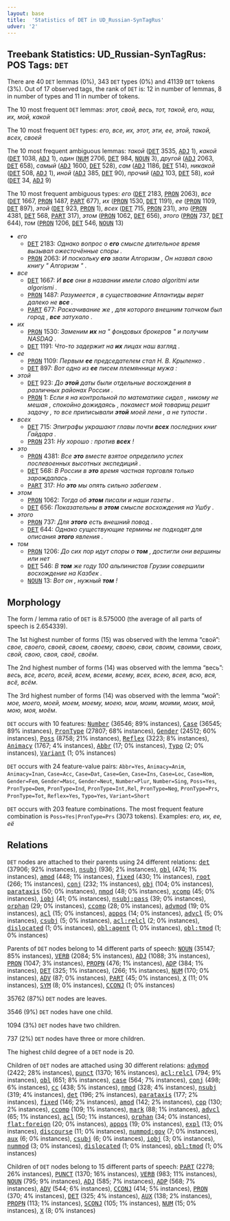 ```yaml
---
layout: base
title:  'Statistics of DET in UD_Russian-SynTagRus'
udver: '2'
---
```


## Treebank Statistics: UD_Russian-SynTagRus: POS Tags: `DET`

There are 40 `DET` lemmas (0%), 343 `DET` types (0%) and 41139 `DET` tokens (3%).
Out of 17 observed tags, the rank of `DET` is: 12 in number of lemmas, 8 in number of types and 11 in number of tokens.

The 10 most frequent `DET` lemmas: <em>этот, свой, весь, тот, такой, его, наш, их, мой, какой</em>

The 10 most frequent `DET` types:  <em>его, все, их, этот, эти, ее, этой, такой, всех, своей</em>

The 10 most frequent ambiguous lemmas: <em>такой</em> (<tt><a href="ru_syntagrus-pos-DET.html">DET</a></tt> 3535, <tt><a href="ru_syntagrus-pos-ADJ.html">ADJ</a></tt> 1), <em>какой</em> (<tt><a href="ru_syntagrus-pos-DET.html">DET</a></tt> 1038, <tt><a href="ru_syntagrus-pos-ADJ.html">ADJ</a></tt> 1), <em>один</em> (<tt><a href="ru_syntagrus-pos-NUM.html">NUM</a></tt> 2706, <tt><a href="ru_syntagrus-pos-DET.html">DET</a></tt> 984, <tt><a href="ru_syntagrus-pos-NOUN.html">NOUN</a></tt> 3), <em>другой</em> (<tt><a href="ru_syntagrus-pos-ADJ.html">ADJ</a></tt> 2063, <tt><a href="ru_syntagrus-pos-DET.html">DET</a></tt> 658), <em>самый</em> (<tt><a href="ru_syntagrus-pos-ADJ.html">ADJ</a></tt> 1600, <tt><a href="ru_syntagrus-pos-DET.html">DET</a></tt> 528), <em>сам</em> (<tt><a href="ru_syntagrus-pos-ADJ.html">ADJ</a></tt> 1186, <tt><a href="ru_syntagrus-pos-DET.html">DET</a></tt> 514), <em>никакой</em> (<tt><a href="ru_syntagrus-pos-DET.html">DET</a></tt> 508, <tt><a href="ru_syntagrus-pos-ADJ.html">ADJ</a></tt> 1), <em>иной</em> (<tt><a href="ru_syntagrus-pos-ADJ.html">ADJ</a></tt> 385, <tt><a href="ru_syntagrus-pos-DET.html">DET</a></tt> 90), <em>прочий</em> (<tt><a href="ru_syntagrus-pos-ADJ.html">ADJ</a></tt> 103, <tt><a href="ru_syntagrus-pos-DET.html">DET</a></tt> 58), <em>кой</em> (<tt><a href="ru_syntagrus-pos-DET.html">DET</a></tt> 34, <tt><a href="ru_syntagrus-pos-ADJ.html">ADJ</a></tt> 9)

The 10 most frequent ambiguous types:  <em>его</em> (<tt><a href="ru_syntagrus-pos-DET.html">DET</a></tt> 2183, <tt><a href="ru_syntagrus-pos-PRON.html">PRON</a></tt> 2063), <em>все</em> (<tt><a href="ru_syntagrus-pos-DET.html">DET</a></tt> 1667, <tt><a href="ru_syntagrus-pos-PRON.html">PRON</a></tt> 1487, <tt><a href="ru_syntagrus-pos-PART.html">PART</a></tt> 677), <em>их</em> (<tt><a href="ru_syntagrus-pos-PRON.html">PRON</a></tt> 1530, <tt><a href="ru_syntagrus-pos-DET.html">DET</a></tt> 1191), <em>ее</em> (<tt><a href="ru_syntagrus-pos-PRON.html">PRON</a></tt> 1109, <tt><a href="ru_syntagrus-pos-DET.html">DET</a></tt> 897), <em>этой</em> (<tt><a href="ru_syntagrus-pos-DET.html">DET</a></tt> 923, <tt><a href="ru_syntagrus-pos-PRON.html">PRON</a></tt> 1), <em>всех</em> (<tt><a href="ru_syntagrus-pos-DET.html">DET</a></tt> 715, <tt><a href="ru_syntagrus-pos-PRON.html">PRON</a></tt> 231), <em>это</em> (<tt><a href="ru_syntagrus-pos-PRON.html">PRON</a></tt> 4381, <tt><a href="ru_syntagrus-pos-DET.html">DET</a></tt> 568, <tt><a href="ru_syntagrus-pos-PART.html">PART</a></tt> 317), <em>этом</em> (<tt><a href="ru_syntagrus-pos-PRON.html">PRON</a></tt> 1062, <tt><a href="ru_syntagrus-pos-DET.html">DET</a></tt> 656), <em>этого</em> (<tt><a href="ru_syntagrus-pos-PRON.html">PRON</a></tt> 737, <tt><a href="ru_syntagrus-pos-DET.html">DET</a></tt> 644), <em>том</em> (<tt><a href="ru_syntagrus-pos-PRON.html">PRON</a></tt> 1206, <tt><a href="ru_syntagrus-pos-DET.html">DET</a></tt> 546, <tt><a href="ru_syntagrus-pos-NOUN.html">NOUN</a></tt> 13)


* <em>его</em>
  * <tt><a href="ru_syntagrus-pos-DET.html">DET</a></tt> 2183: <em>Однако вопрос о <b>его</b> смысле длительное время вызывал ожесточённые споры .</em>
  * <tt><a href="ru_syntagrus-pos-PRON.html">PRON</a></tt> 2063: <em>И поскольку <b>его</b> звали Алгоризм , Он назвал свою книгу " Алгоризм " .</em>
* <em>все</em>
  * <tt><a href="ru_syntagrus-pos-DET.html">DET</a></tt> 1667: <em>И <b>все</b> они в названии имели слово algoritmi или algorismi .</em>
  * <tt><a href="ru_syntagrus-pos-PRON.html">PRON</a></tt> 1487: <em>Разумеется , в существование Атлантиды верят далеко не <b>все</b> .</em>
  * <tt><a href="ru_syntagrus-pos-PART.html">PART</a></tt> 677: <em>Раскачивание же , для которого внешним толчком был город , <b>все</b> затухало .</em>
* <em>их</em>
  * <tt><a href="ru_syntagrus-pos-PRON.html">PRON</a></tt> 1530: <em>Заменим <b>их</b> на " фондовых брокеров " и получим NASDAQ .</em>
  * <tt><a href="ru_syntagrus-pos-DET.html">DET</a></tt> 1191: <em>Что-то задержит на <b>их</b> лицах наш взгляд .</em>
* <em>ее</em>
  * <tt><a href="ru_syntagrus-pos-PRON.html">PRON</a></tt> 1109: <em>Первым <b>ее</b> председателем стал Н. В. Крыленко .</em>
  * <tt><a href="ru_syntagrus-pos-DET.html">DET</a></tt> 897: <em>Вот одно из <b>ее</b> писем племяннице мужа :</em>
* <em>этой</em>
  * <tt><a href="ru_syntagrus-pos-DET.html">DET</a></tt> 923: <em>До <b>этой</b> даты были отдельные восхождения в различных районах России .</em>
  * <tt><a href="ru_syntagrus-pos-PRON.html">PRON</a></tt> 1: <em>Если я на контрольной по математике сидел , никому не мешая , спокойно дожидаясь , покамест мой товарищ решит задачу , то все приписывали <b>этой</b> моей лени , а не тупости .</em>
* <em>всех</em>
  * <tt><a href="ru_syntagrus-pos-DET.html">DET</a></tt> 715: <em>Эпиграфы украшают главы почти <b>всех</b> последних книг Гайдара .</em>
  * <tt><a href="ru_syntagrus-pos-PRON.html">PRON</a></tt> 231: <em>Ну хорошо : против <b>всех</b> !</em>
* <em>это</em>
  * <tt><a href="ru_syntagrus-pos-PRON.html">PRON</a></tt> 4381: <em>Все <b>это</b> вместе взятое определило успех послевоенных высотных экспедиций .</em>
  * <tt><a href="ru_syntagrus-pos-DET.html">DET</a></tt> 568: <em>В России в <b>это</b> время частная торговля только зарождалась .</em>
  * <tt><a href="ru_syntagrus-pos-PART.html">PART</a></tt> 317: <em>Но <b>это</b> мы опять сильно забегаем .</em>
* <em>этом</em>
  * <tt><a href="ru_syntagrus-pos-PRON.html">PRON</a></tt> 1062: <em>Тогда об <b>этом</b> писали и наши газеты .</em>
  * <tt><a href="ru_syntagrus-pos-DET.html">DET</a></tt> 656: <em>Показательны в <b>этом</b> смысле восхождения на Ушбу .</em>
* <em>этого</em>
  * <tt><a href="ru_syntagrus-pos-PRON.html">PRON</a></tt> 737: <em>Для <b>этого</b> есть внешний повод .</em>
  * <tt><a href="ru_syntagrus-pos-DET.html">DET</a></tt> 644: <em>Однако существующие термины не подходят для описания <b>этого</b> явления .</em>
* <em>том</em>
  * <tt><a href="ru_syntagrus-pos-PRON.html">PRON</a></tt> 1206: <em>До сих пор идут споры о <b>том</b> , достигли они вершины или нет</em>
  * <tt><a href="ru_syntagrus-pos-DET.html">DET</a></tt> 546: <em>В <b>том</b> же году 100 альпинистов Грузии совершили восхождение на Казбек .</em>
  * <tt><a href="ru_syntagrus-pos-NOUN.html">NOUN</a></tt> 13: <em>Вот он , нужный <b>том</b> !</em>

## Morphology

The form / lemma ratio of `DET` is 8.575000 (the average of all parts of speech is 2.654339).

The 1st highest number of forms (15) was observed with the lemma “свой”: <em>свое, своего, своей, своем, своему, своею, свои, своим, своими, своих, свой, свою, своя, своё, своём</em>.

The 2nd highest number of forms (14) was observed with the lemma “весь”: <em>весь, все, всего, всей, всем, всеми, всему, всех, всею, всея, всю, вся, всё, всём</em>.

The 3rd highest number of forms (14) was observed with the lemma “мой”: <em>мое, моего, моей, моем, моему, моею, мои, моим, моими, моих, мой, мою, моя, моём</em>.

`DET` occurs with 10 features: <tt><a href="ru_syntagrus-feat-Number.html">Number</a></tt> (36546; 89% instances), <tt><a href="ru_syntagrus-feat-Case.html">Case</a></tt> (36545; 89% instances), <tt><a href="ru_syntagrus-feat-PronType.html">PronType</a></tt> (27807; 68% instances), <tt><a href="ru_syntagrus-feat-Gender.html">Gender</a></tt> (24512; 60% instances), <tt><a href="ru_syntagrus-feat-Poss.html">Poss</a></tt> (8758; 21% instances), <tt><a href="ru_syntagrus-feat-Reflex.html">Reflex</a></tt> (3223; 8% instances), <tt><a href="ru_syntagrus-feat-Animacy.html">Animacy</a></tt> (1767; 4% instances), <tt><a href="ru_syntagrus-feat-Abbr.html">Abbr</a></tt> (17; 0% instances), <tt><a href="ru_syntagrus-feat-Typo.html">Typo</a></tt> (2; 0% instances), <tt><a href="ru_syntagrus-feat-Variant.html">Variant</a></tt> (1; 0% instances)

`DET` occurs with 24 feature-value pairs: `Abbr=Yes`, `Animacy=Anim`, `Animacy=Inan`, `Case=Acc`, `Case=Dat`, `Case=Gen`, `Case=Ins`, `Case=Loc`, `Case=Nom`, `Gender=Fem`, `Gender=Masc`, `Gender=Neut`, `Number=Plur`, `Number=Sing`, `Poss=Yes`, `PronType=Dem`, `PronType=Ind`, `PronType=Int,Rel`, `PronType=Neg`, `PronType=Prs`, `PronType=Tot`, `Reflex=Yes`, `Typo=Yes`, `Variant=Short`

`DET` occurs with 203 feature combinations.
The most frequent feature combination is `Poss=Yes|PronType=Prs` (3073 tokens).
Examples: <em>его, их, ее, её</em>


## Relations

`DET` nodes are attached to their parents using 24 different relations: <tt><a href="ru_syntagrus-dep-det.html">det</a></tt> (37906; 92% instances), <tt><a href="ru_syntagrus-dep-nsubj.html">nsubj</a></tt> (936; 2% instances), <tt><a href="ru_syntagrus-dep-obl.html">obl</a></tt> (474; 1% instances), <tt><a href="ru_syntagrus-dep-amod.html">amod</a></tt> (448; 1% instances), <tt><a href="ru_syntagrus-dep-fixed.html">fixed</a></tt> (430; 1% instances), <tt><a href="ru_syntagrus-dep-root.html">root</a></tt> (266; 1% instances), <tt><a href="ru_syntagrus-dep-conj.html">conj</a></tt> (232; 1% instances), <tt><a href="ru_syntagrus-dep-obj.html">obj</a></tt> (104; 0% instances), <tt><a href="ru_syntagrus-dep-parataxis.html">parataxis</a></tt> (50; 0% instances), <tt><a href="ru_syntagrus-dep-nmod.html">nmod</a></tt> (48; 0% instances), <tt><a href="ru_syntagrus-dep-xcomp.html">xcomp</a></tt> (45; 0% instances), <tt><a href="ru_syntagrus-dep-iobj.html">iobj</a></tt> (41; 0% instances), <tt><a href="ru_syntagrus-dep-nsubj-pass.html">nsubj:pass</a></tt> (39; 0% instances), <tt><a href="ru_syntagrus-dep-orphan.html">orphan</a></tt> (29; 0% instances), <tt><a href="ru_syntagrus-dep-ccomp.html">ccomp</a></tt> (28; 0% instances), <tt><a href="ru_syntagrus-dep-advmod.html">advmod</a></tt> (19; 0% instances), <tt><a href="ru_syntagrus-dep-acl.html">acl</a></tt> (15; 0% instances), <tt><a href="ru_syntagrus-dep-appos.html">appos</a></tt> (14; 0% instances), <tt><a href="ru_syntagrus-dep-advcl.html">advcl</a></tt> (5; 0% instances), <tt><a href="ru_syntagrus-dep-csubj.html">csubj</a></tt> (5; 0% instances), <tt><a href="ru_syntagrus-dep-acl-relcl.html">acl:relcl</a></tt> (2; 0% instances), <tt><a href="ru_syntagrus-dep-dislocated.html">dislocated</a></tt> (1; 0% instances), <tt><a href="ru_syntagrus-dep-obl-agent.html">obl:agent</a></tt> (1; 0% instances), <tt><a href="ru_syntagrus-dep-obl-tmod.html">obl:tmod</a></tt> (1; 0% instances)

Parents of `DET` nodes belong to 14 different parts of speech: <tt><a href="ru_syntagrus-pos-NOUN.html">NOUN</a></tt> (35147; 85% instances), <tt><a href="ru_syntagrus-pos-VERB.html">VERB</a></tt> (2084; 5% instances), <tt><a href="ru_syntagrus-pos-ADJ.html">ADJ</a></tt> (1088; 3% instances), <tt><a href="ru_syntagrus-pos-PRON.html">PRON</a></tt> (1047; 3% instances), <tt><a href="ru_syntagrus-pos-PROPN.html">PROPN</a></tt> (476; 1% instances), <tt><a href="ru_syntagrus-pos-ADP.html">ADP</a></tt> (384; 1% instances), <tt><a href="ru_syntagrus-pos-DET.html">DET</a></tt> (325; 1% instances),  (266; 1% instances), <tt><a href="ru_syntagrus-pos-NUM.html">NUM</a></tt> (170; 0% instances), <tt><a href="ru_syntagrus-pos-ADV.html">ADV</a></tt> (87; 0% instances), <tt><a href="ru_syntagrus-pos-PART.html">PART</a></tt> (45; 0% instances), <tt><a href="ru_syntagrus-pos-X.html">X</a></tt> (11; 0% instances), <tt><a href="ru_syntagrus-pos-SYM.html">SYM</a></tt> (8; 0% instances), <tt><a href="ru_syntagrus-pos-CCONJ.html">CCONJ</a></tt> (1; 0% instances)

35762 (87%) `DET` nodes are leaves.

3546 (9%) `DET` nodes have one child.

1094 (3%) `DET` nodes have two children.

737 (2%) `DET` nodes have three or more children.

The highest child degree of a `DET` node is 20.

Children of `DET` nodes are attached using 30 different relations: <tt><a href="ru_syntagrus-dep-advmod.html">advmod</a></tt> (2422; 28% instances), <tt><a href="ru_syntagrus-dep-punct.html">punct</a></tt> (1370; 16% instances), <tt><a href="ru_syntagrus-dep-acl-relcl.html">acl:relcl</a></tt> (794; 9% instances), <tt><a href="ru_syntagrus-dep-obl.html">obl</a></tt> (651; 8% instances), <tt><a href="ru_syntagrus-dep-case.html">case</a></tt> (564; 7% instances), <tt><a href="ru_syntagrus-dep-conj.html">conj</a></tt> (498; 6% instances), <tt><a href="ru_syntagrus-dep-cc.html">cc</a></tt> (438; 5% instances), <tt><a href="ru_syntagrus-dep-nmod.html">nmod</a></tt> (328; 4% instances), <tt><a href="ru_syntagrus-dep-nsubj.html">nsubj</a></tt> (319; 4% instances), <tt><a href="ru_syntagrus-dep-det.html">det</a></tt> (196; 2% instances), <tt><a href="ru_syntagrus-dep-parataxis.html">parataxis</a></tt> (177; 2% instances), <tt><a href="ru_syntagrus-dep-fixed.html">fixed</a></tt> (146; 2% instances), <tt><a href="ru_syntagrus-dep-amod.html">amod</a></tt> (142; 2% instances), <tt><a href="ru_syntagrus-dep-cop.html">cop</a></tt> (130; 2% instances), <tt><a href="ru_syntagrus-dep-ccomp.html">ccomp</a></tt> (109; 1% instances), <tt><a href="ru_syntagrus-dep-mark.html">mark</a></tt> (88; 1% instances), <tt><a href="ru_syntagrus-dep-advcl.html">advcl</a></tt> (65; 1% instances), <tt><a href="ru_syntagrus-dep-acl.html">acl</a></tt> (50; 1% instances), <tt><a href="ru_syntagrus-dep-orphan.html">orphan</a></tt> (34; 0% instances), <tt><a href="ru_syntagrus-dep-flat-foreign.html">flat:foreign</a></tt> (20; 0% instances), <tt><a href="ru_syntagrus-dep-appos.html">appos</a></tt> (19; 0% instances), <tt><a href="ru_syntagrus-dep-expl.html">expl</a></tt> (13; 0% instances), <tt><a href="ru_syntagrus-dep-discourse.html">discourse</a></tt> (11; 0% instances), <tt><a href="ru_syntagrus-dep-nummod-gov.html">nummod:gov</a></tt> (7; 0% instances), <tt><a href="ru_syntagrus-dep-aux.html">aux</a></tt> (6; 0% instances), <tt><a href="ru_syntagrus-dep-csubj.html">csubj</a></tt> (6; 0% instances), <tt><a href="ru_syntagrus-dep-iobj.html">iobj</a></tt> (3; 0% instances), <tt><a href="ru_syntagrus-dep-nummod.html">nummod</a></tt> (3; 0% instances), <tt><a href="ru_syntagrus-dep-dislocated.html">dislocated</a></tt> (1; 0% instances), <tt><a href="ru_syntagrus-dep-obl-tmod.html">obl:tmod</a></tt> (1; 0% instances)

Children of `DET` nodes belong to 15 different parts of speech: <tt><a href="ru_syntagrus-pos-PART.html">PART</a></tt> (2278; 26% instances), <tt><a href="ru_syntagrus-pos-PUNCT.html">PUNCT</a></tt> (1370; 16% instances), <tt><a href="ru_syntagrus-pos-VERB.html">VERB</a></tt> (983; 11% instances), <tt><a href="ru_syntagrus-pos-NOUN.html">NOUN</a></tt> (795; 9% instances), <tt><a href="ru_syntagrus-pos-ADJ.html">ADJ</a></tt> (585; 7% instances), <tt><a href="ru_syntagrus-pos-ADP.html">ADP</a></tt> (568; 7% instances), <tt><a href="ru_syntagrus-pos-ADV.html">ADV</a></tt> (544; 6% instances), <tt><a href="ru_syntagrus-pos-CCONJ.html">CCONJ</a></tt> (414; 5% instances), <tt><a href="ru_syntagrus-pos-PRON.html">PRON</a></tt> (370; 4% instances), <tt><a href="ru_syntagrus-pos-DET.html">DET</a></tt> (325; 4% instances), <tt><a href="ru_syntagrus-pos-AUX.html">AUX</a></tt> (138; 2% instances), <tt><a href="ru_syntagrus-pos-PROPN.html">PROPN</a></tt> (113; 1% instances), <tt><a href="ru_syntagrus-pos-SCONJ.html">SCONJ</a></tt> (105; 1% instances), <tt><a href="ru_syntagrus-pos-NUM.html">NUM</a></tt> (15; 0% instances), <tt><a href="ru_syntagrus-pos-X.html">X</a></tt> (8; 0% instances)

